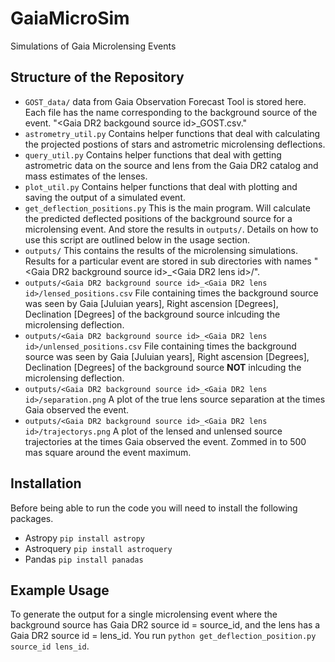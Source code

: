 # GaiaMicroSim
Simulations of Gaia Microlensing Events

## Structure of the Repository

* `GOST_data/` data from Gaia Observation Forecast Tool is stored here. Each file has the name corresponding to the background source of the event. "\<Gaia DR2 backgound source id\>_GOST.csv."
* `astrometry_util.py` Contains helper functions that deal with calculating the projected postions of stars and astrometric microlensing deflections.
* `query_util.py` Contains helper functions that deal with getting astrometric data on the source and lens from the Gaia DR2 catalog and mass estimates of the lenses.
* `plot_util.py` Contains helper functions that deal with plotting and saving the output of a simulated event.
* `get_deflection_positions.py` This is the main program. Will calculate the predicted deflected positions of the background source for a microlensing event. And store the results in `outputs/`. Details on how to use this script are outlined below in the usage section.
* `outputs/` This contains the results of the microlensing simulations. Results for a particular event are stored in sub directories with names "\<Gaia DR2 background source id\>_\<Gaia DR2 lens id\>/". 
* `outputs/<Gaia DR2 background source id>_<Gaia DR2 lens id>/lensed_positions.csv` File containing times the background source was seen by Gaia [Juluian years], Right ascension [Degrees], Declination [Degrees] of the background source inlcuding the microlensing deflection.
* `outputs/<Gaia DR2 background source id>_<Gaia DR2 lens id>/unlensed_positions.csv` File containing times the background source was seen by Gaia [Juluian years], Right ascension [Degrees], Declination [Degrees] of the background source **NOT** inlcuding the microlensing deflection.
* `outputs/<Gaia DR2 background source id>_<Gaia DR2 lens id>/separation.png` A plot of the true lens source separation at the times Gaia observed the event.
* `outputs/<Gaia DR2 background source id>_<Gaia DR2 lens id>/trajectorys.png` A plot of the lensed and unlensed source trajectories at the times Gaia observed the event. Zommed in to 500 mas square around the event maximum.

## Installation

Before being able to run the code you will need to install the following packages.

* Astropy `pip install astropy`
* Astroquery `pip install astroquery`
* Pandas `pip install panadas`


## Example Usage

To generate the output for a single microlensing event where the background source has Gaia DR2 source id = source_id, and the lens has a Gaia DR2 source id = lens_id. You run `python get_deflection_position.py source_id lens_id`.

